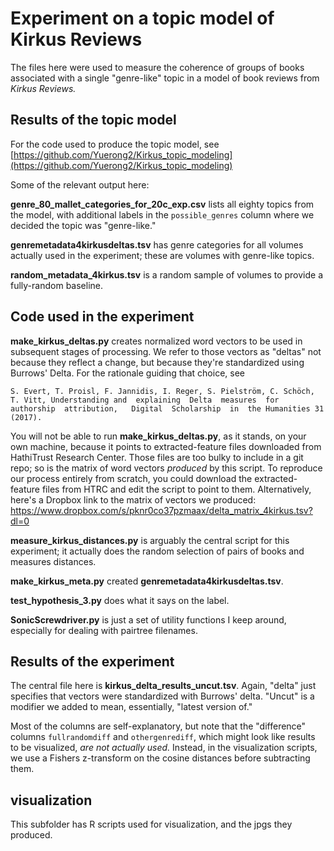 Experiment on a topic model of Kirkus Reviews
=============================================

The files here were used to measure the coherence of groups of books associated with a single "genre-like" topic in a model of book reviews from *Kirkus Reviews.*

Results of the topic model
--------------------------

For the code used to produce the topic model, see [https://github.com/Yuerong2/Kirkus_topic_modeling](https://github.com/Yuerong2/Kirkus_topic_modeling)

Some of the relevant output here:

**genre_80_mallet_categories_for_20c_exp.csv** lists all eighty topics from the model, with additional labels in the ```possible_genres``` column where we decided the topic was "genre-like."

**genremetadata4kirkusdeltas.tsv** has genre categories for all volumes actually used in the experiment; these are volumes with genre-like topics.

**random_metadata_4kirkus.tsv** is a random sample of volumes to provide a fully-random baseline.

Code used in the experiment
---------------------------

**make_kirkus_deltas.py** creates normalized word vectors to be used in subsequent stages of processing. We refer to those vectors as "deltas" not because they reflect a change, but because they're standardized using Burrows' Delta. For the rationale guiding that choice, see

    S. Evert, T. Proisl, F. Jannidis, I. Reger, S. Pielström, C. Schöch, T. Vitt, Understanding and  explaining  Delta  measures  for  authorship  attribution,   Digital  Scholarship  in  the Humanities 31 (2017).

You will not be able to run **make_kirkus_deltas.py**, as it stands, on your own machine, because it points to extracted-feature files downloaded from HathiTrust Research Center. Those files are too bulky to include in a git repo; so is the matrix of word vectors *produced* by this script. To reproduce our process entirely from scratch, you could download the extracted-feature files from HTRC and edit the script to point to them. Alternatively, here's a Dropbox link to the matrix of vectors we produced: https://www.dropbox.com/s/pknr0co37pzmaax/delta_matrix_4kirkus.tsv?dl=0

**measure_kirkus_distances.py** is arguably the central script for this experiment; it actually does the random selection of pairs of books and measures distances.

**make_kirkus_meta.py** created **genremetadata4kirkusdeltas.tsv**.

**test_hypothesis_3.py** does what it says on the label.

**SonicScrewdriver.py** is just a set of utility functions I keep around, especially for dealing with pairtree filenames.

Results of the experiment
-------------------------

The central file here is **kirkus_delta_results_uncut.tsv**. Again, "delta" just specifies that vectors were standardized with Burrows' delta. "Uncut" is a modifier we added to mean, essentially, "latest version of."

Most of the columns are self-explanatory, but note that the "difference" columns ```fullrandomdiff``` and ```othergenrediff```, which might look like results to be visualized, *are not actually used.* Instead, in the visualization scripts, we use a Fishers z-transform on the cosine distances before subtracting them.

visualization
--------------

This subfolder has R scripts used for visualization, and the jpgs they produced.

